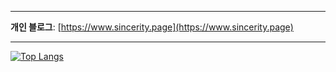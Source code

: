 --------


__개인 블로그__: [https://www.sincerity.page](https://www.sincerity.page) 


--------



[![Top Langs](https://github-readme-stats.vercel.app/api/top-langs/?username=chanhalee&exclude_repo=chanhalee.github.io,42_Subjects&layout=compact)](https://github.com/chanhalee/github-readme-stats)
